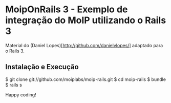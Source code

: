 MoipOnRails 3 - Exemplo de integração do MoIP utilizando o Rails 3
===================================================================

Material do (Daniel Lopes)[http://github.com/danielvlopes/] adaptado para o Rails 3.

Instalação e Execução
----------------------

  $ git clone git://github.com/moiplabs/moip-rails.git
  $ cd moip-rails
  $ bundle
  $ rails s


Happy coding!
